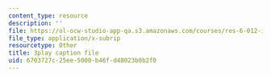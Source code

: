 ```yaml
---
content_type: resource
description: ''
file: https://ol-ocw-studio-app-qa.s3.amazonaws.com/courses/res-6-012-introduction-to-probability-spring-2018/6703727c25ee5000b46fd48023b0b2f0_99yuPxvdfP8.vtt
file_type: application/x-subrip
resourcetype: Other
title: 3play caption file
uid: 6703727c-25ee-5000-b46f-d48023b0b2f0
---
```

